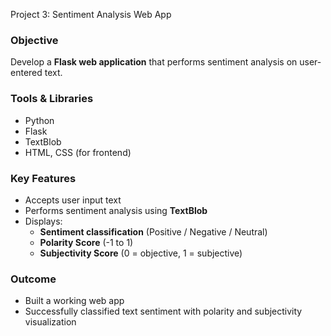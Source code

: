 Project 3: Sentiment Analysis Web App

### Objective
Develop a **Flask web application** that performs sentiment analysis on user-entered text.

### Tools & Libraries
- Python
- Flask
- TextBlob
- HTML, CSS (for frontend)

### Key Features
- Accepts user input text
- Performs sentiment analysis using **TextBlob**
- Displays:
  - **Sentiment classification** (Positive / Negative / Neutral)
  - **Polarity Score** (-1 to 1)
  - **Subjectivity Score** (0 = objective, 1 = subjective)

### Outcome
- Built a working web app
- Successfully classified text sentiment with polarity and subjectivity visualization
